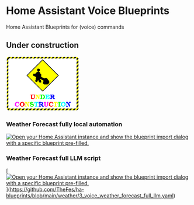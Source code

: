 # Home Assistant Voice Blueprints
Home Assistant Blueprints for (voice) commands


## Under construction

![Image](/images/Under_construction_graphic.gif?raw=true)


### Weather Forecast fully local automation
[![Open your Home Assistant instance and show the blueprint import dialog with a specific blueprint pre-filled.](https://my.home-assistant.io/badges/blueprint_import.svg)](https://my.home-assistant.io/redirect/blueprint_import/?blueprint_url=https%3A%2F%2Fgithub.com%2FTheFes%2Fha-blueprints%2Fblob%2Fmain%2Fweather%2F1_voice_weather_forecast_local.yaml)

### Weather Forecast full LLM script
[[![Open your Home Assistant instance and show the blueprint import dialog with a specific blueprint pre-filled.](https://my.home-assistant.io/badges/blueprint_import.svg)](https://my.home-assistant.io/redirect/blueprint_import/?blueprint_url=https%3A%2F%2Fgithub.com%2FTheFes%2Fblob%2Fmain%2F%2Fha-blueprints%2Fweather%2F3_voice_weather_forecast_full_llm.yaml)](https://github.com/TheFes/ha-blueprints/blob/main/weather/3_voice_weather_forecast_full_llm.yaml)
